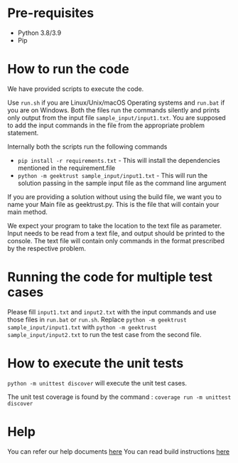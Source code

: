 # Pre-requisites

* Python 3.8/3.9
* Pip

# How to run the code

We have provided scripts to execute the code.

Use `run.sh` if you are Linux/Unix/macOS Operating systems and `run.bat` if you are on Windows. Both the files run the
commands silently and prints only output from the input file `sample_input/input1.txt`. You are supposed to add the
input commands in the file from the appropriate problem statement.

Internally both the scripts run the following commands

* `pip install -r requirements.txt` - This will install the dependencies mentioned in the requirement.file
* `python -m geektrust sample_input/input1.txt` - This will run the solution passing in the sample input file as the
  command line argument

If you are providing a solution without using the build file, we want you to name your Main file as geektrust.py. This
is the file that will contain your main method.

We expect your program to take the location to the text file as parameter. Input needs to be read from a text file, and
output should be printed to the console. The text file will contain only commands in the format prescribed by the
respective problem.

# Running the code for multiple test cases

Please fill `input1.txt` and `input2.txt` with the input commands and use those files in `run.bat` or `run.sh`.
Replace `python -m geektrust sample_input/input1.txt` with `python -m geektrust sample_input/input2.txt` to run the test
case from the second file.

# How to execute the unit tests

`python -m unittest discover` will execute the unit test cases.

The unit test coverage is found by the command :
`coverage run -m unittest discover`

# Help

You can refer our help documents [here](https://help.geektrust.com)
You can read build instructions [here](https://github.com/geektrust/coding-problem-artefacts/tree/master/Python)